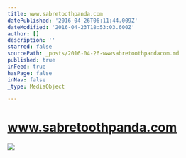 ```yaml
---
title: www.sabretoothpanda.com
datePublished: '2016-04-26T06:11:44.009Z'
dateModified: '2016-04-23T18:53:03.600Z'
author: []
description: ''
starred: false
sourcePath: _posts/2016-04-26-wwwsabretoothpandacom.md
published: true
inFeed: true
hasPage: false
inNav: false
_type: MediaObject

---
```

# www.sabretoothpanda.com
![](https://the-grid-user-content.s3-us-west-2.amazonaws.com/30906653-a5cd-4a0b-98e3-0a27cf024acf.jpg)